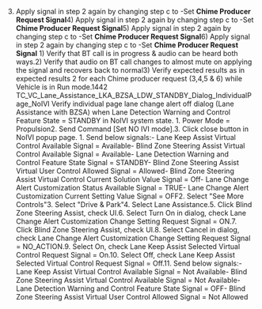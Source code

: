 3) Apply signal in step 2 again by changing step c to -Set **Chime Producer Request Signal**4) Apply signal in step 2 again by changing step c to -Set **Chime Producer Request Signal**5) Apply signal in step 2 again by changing step c to -Set **Chime Producer Request Signal**6) Apply signal in step 2 again by changing step c to -Set **Chime Producer Request Signal** 1) Verify that BT call is in progress & audio can be heard both ways.2) Verify that audio on BT call changes to almost mute on applying the signal and recovers back to normal3) Verify expected results as in expected results 2 for each Chime producer request (3,4,5 & 6) while Vehicle is in Run mode.1442 TC_VC_Lane_Assistance_LKA_BZSA_LDW_STANDBY_Dialog_IndividualPage_NoIVI Verify individual page lane change alert off dialog (Lane Assistance with BZSA) when Lane Detection Warning and Control Feature State = STANDBY in NoIVI system state. 1. Power Mode = Propulsion2. Send Command [Set NO IVI mode].3. Click close button in NoIVI popup page. 1. Send below signals:- Lane Keep Assist Virtual Control Available Signal = Available- Blind Zone Steering Assist Virtual Control Available Signal = Available- Lane Detection Warning and Control Feature State Signal = STANDBY- Blind Zone Steering Assist Virtual User Control Allowed Signal = Allowed- Blind Zone Steering Assist Virtual Control Current Solution Value Signal = Off- Lane Change Alert Customization Status Available Signal = TRUE- Lane Change Alert Customization Current Setting Value Signal = OFF2. Select "See More Controls"3. Select "Drive & Park"4. Select Lane Assistance.5. Click Blind Zone Steering Assist, check UI.6. Select Turn On in dialog, check Lane Change Alert Customization Change Setting Request Signal = ON.7. Click Blind Zone Steering Assist, check UI.8. Select Cancel in dialog, check Lane Change Alert Customization Change Setting Request Signal = NO_ACTION.9. Select On, check Lane Keep Assist Selected Virtual Control Request Signal = On.10. Select Off, check Lane Keep Assist Selected Virtual Control Request Signal = Off.11. Send below signals:- Lane Keep Assist Virtual Control Available Signal = Not Available- Blind Zone Steering Assist Virtual Control Available Signal = Not Available- Lane Detection Warning and Control Feature State Signal = OFF- Blind Zone Steering Assist Virtual User Control Allowed Signal = Not Allowed